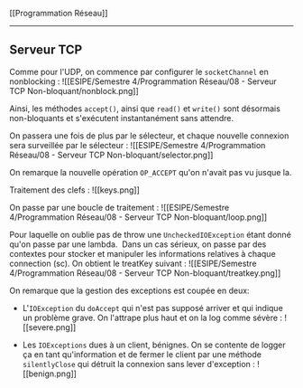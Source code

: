 [[Programmation Réseau]]

****
## Serveur TCP

Comme pour l'UDP, on commence par configurer le `socketChannel` en nonblocking :
![[ESIPE/Semestre 4/Programmation Réseau/08 - Serveur TCP Non-bloquant/nonblock.png]]

Ainsi, les méthodes `accept()`, ainsi que `read()` et `write()` sont désormais non-bloquants et s'exécutent instantanément sans attendre.

On passera une fois de plus par le sélecteur, et chaque nouvelle connexion sera surveillée par le sélecteur :
![[ESIPE/Semestre 4/Programmation Réseau/08 - Serveur TCP Non-bloquant/selector.png]]

On remarque la nouvelle opération `OP_ACCEPT` qu'on n'avait pas vu jusque la.


Traitement des clefs :
![[keys.png]]


On passe par une boucle de traitement :
![[ESIPE/Semestre 4/Programmation Réseau/08 - Serveur TCP Non-bloquant/loop.png]]

Pour laquelle on oublie pas de throw une `UncheckedIOException` étant donné qu'on passe par une lambda. 
Dans un cas sérieux, on passe par des contextes pour stocker et manipuler les informations relatives à chaque connection (sc). On obtient le treatKey suivant :
![[ESIPE/Semestre 4/Programmation Réseau/08 - Serveur TCP Non-bloquant/treatkey.png]]


On remarque que la gestion des exceptions est coupée en deux:
- L'`IOException` du `doAccept` qui n'est pas supposé arriver et qui indique un problème grave. On l'attrape plus haut et on la log comme sévère :
	![[severe.png]]

- Les `IOExceptions` dues à un client, bénignes. On se contente de logger ça en tant qu'information et de fermer le client par une méthode `silentlyClose` qui détruit la connexion sans lever d'exception :
	![[benign.png]]


